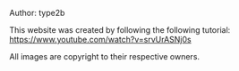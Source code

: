 Author: type2b

This website was created by following the following tutorial:
https://www.youtube.com/watch?v=srvUrASNj0s

All images are copyright to their respective owners.
